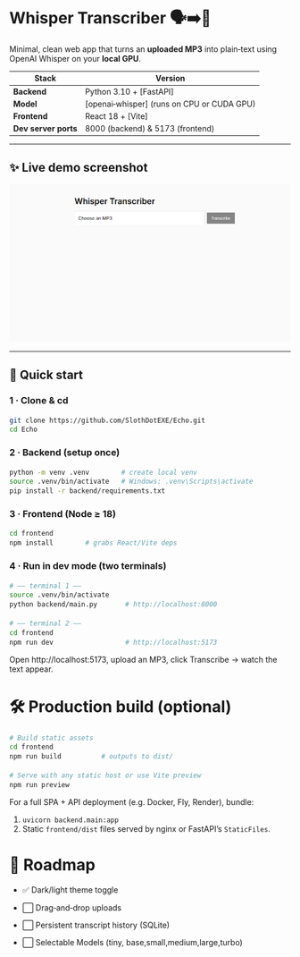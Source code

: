 # Whisper Transcriber 🗣️➡️📜

Minimal, clean web app that turns an **uploaded MP3** into plain‑text using OpenAI Whisper on your **local GPU**.

| Stack | Version |
|-------|---------|
| **Backend** | Python 3.10 + [FastAPI] |
| **Model** | [openai‑whisper] (runs on CPU or CUDA GPU) |
| **Frontend** | React 18 + [Vite] |
| **Dev server ports** | 8000 (backend) & 5173 (frontend) |

---

## ✨ Live demo screenshot

![UI screenshot](docs/screenshot.png)

---

## 🔧 Quick start

### 1 · Clone & cd

```bash
git clone https://github.com/SlothDotEXE/Echo.git
cd Echo
```

### 2 · Backend (setup once)

```bash
python -m venv .venv        # create local venv
source .venv/bin/activate   # Windows: .venv\Scripts\activate
pip install -r backend/requirements.txt
```

### 3 · Frontend (Node ≥ 18)

```bash
cd frontend
npm install        # grabs React/Vite deps
```

### 4 · Run in dev mode (two terminals)
```bash
# —— terminal 1 ——
source .venv/bin/activate
python backend/main.py       # http://localhost:8000

# —— terminal 2 ——
cd frontend
npm run dev                  # http://localhost:5173
```

Open http://localhost:5173, upload an MP3, click Transcribe → watch the text appear.

# 🛠️ Production build (optional)
```bash
# Build static assets
cd frontend
npm run build          # outputs to dist/

# Serve with any static host or use Vite preview
npm run preview
```

For a full SPA + API deployment (e.g. Docker, Fly, Render), bundle:
1. ```uvicorn backend.main:app```
2.  Static ```frontend/dist``` files served by nginx or FastAPI’s ```StaticFiles```.

# 🚀 Roadmap

- ✅ Dark/light theme toggle

- ⬜ Drag‑and‑drop uploads

- ⬜ Persistent transcript history (SQLite)

- ⬜ Selectable Models (tiny, base,small,medium,large,turbo)